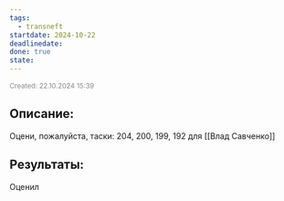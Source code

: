 ```yaml
---
tags:
  - transneft
startdate: 2024-10-22
deadlinedate: 
done: true
state:
---
```

<span style="font-size:12px; color:#888888;">Created: 22.10.2024 15:39</span>

## Описание:

Оцени, пожалуйста, таски: 204, 200, 199, 192 
для [[Влад Савченко]]

## Результаты:

Оценил 

